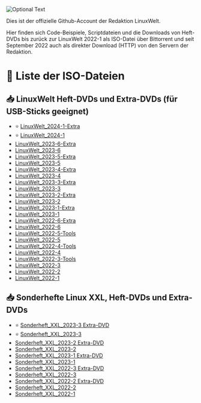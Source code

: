 ![Optional Text](../main/docs/images/LinuxWelt.svg)

Dies ist der offizielle Github-Account der Redaktion LinuxWelt.

Hier finden sich Code-Beispiele, Scriptdateien und die Downloads von Heft-DVDs bis zurück zur LinuxWelt 2022-1 als ISO-Datei über Bittorrent und seit September 2022 auch als direkter Download (HTTP) von den Servern der Redaktion.

# 💽 Liste der ISO-Dateien 

## 📥 LinuxWelt Heft-DVDs und Extra-DVDs (für USB-Sticks geeignet)
- ⭐ [LinuxWelt_2024-1-Extra](https://github.com/LinuxWelt/LinuxWelt/tree/main/torrents/LinuxWelt_2024-1-Extra)
- ⭐ [LinuxWelt_2024-1](https://github.com/LinuxWelt/LinuxWelt/tree/main/torrents/LinuxWelt_2024-1)
- [LinuxWelt_2023-6-Extra](https://github.com/LinuxWelt/LinuxWelt/tree/main/torrents/LinuxWelt_2023-6-Extra)
- [LinuxWelt_2023-6](https://github.com/LinuxWelt/LinuxWelt/tree/main/torrents/LinuxWelt_2023-6)
- [LinuxWelt_2023-5-Extra](https://github.com/LinuxWelt/LinuxWelt/tree/main/torrents/LinuxWelt_2023-5-Extra)
- [LinuxWelt_2023-5](https://github.com/LinuxWelt/LinuxWelt/tree/main/torrents/LinuxWelt_2023-5)
- [LinuxWelt_2023-4-Extra](https://github.com/LinuxWelt/LinuxWelt/tree/main/torrents/LinuxWelt_2023-4-Extra)
- [LinuxWelt_2023-4](https://github.com/LinuxWelt/LinuxWelt/tree/main/torrents/LinuxWelt_2023-4)
- [LinuxWelt_2023-3-Extra](https://github.com/LinuxWelt/LinuxWelt/tree/main/torrents/LinuxWelt_2023-3-Extras)
- [LinuxWelt_2023-3](https://github.com/LinuxWelt/LinuxWelt/tree/main/torrents/LinuxWelt_2023-3)
- [LinuxWelt_2023-2-Extra](https://github.com/LinuxWelt/LinuxWelt/tree/main/torrents/LinuxWelt_2023-2-Extras)
- [LinuxWelt_2023-2](https://github.com/LinuxWelt/LinuxWelt/tree/main/torrents/LinuxWelt_2023-2)
- [LinuxWelt_2023-1-Extra](https://github.com/LinuxWelt/LinuxWelt/tree/main/torrents/LinuxWelt_2023-1-Extras)
- [LinuxWelt_2023-1](https://github.com/LinuxWelt/LinuxWelt/tree/main/torrents/LinuxWelt_2023-1)
- [LinuxWelt_2022-6-Extra](https://github.com/LinuxWelt/LinuxWelt/tree/main/torrents/LinuxWelt_2022-6-Extras)
- [LinuxWelt_2022-6](https://github.com/LinuxWelt/LinuxWelt/tree/main/torrents/LinuxWelt_2022-6)
- [LinuxWelt_2022-5-Tools](https://github.com/LinuxWelt/LinuxWelt/tree/main/torrents/LinuxWelt_2022-5-Tools)
- [LinuxWelt_2022-5](https://github.com/LinuxWelt/LinuxWelt/tree/main/torrents/LinuxWelt_2022-5)
- [LinuxWelt_2022-4-Tools](https://github.com/LinuxWelt/LinuxWelt/tree/main/torrents/LinuxWelt_2022-4-Tools)
- [LinuxWelt_2022-4](https://github.com/LinuxWelt/LinuxWelt/tree/main/torrents/LinuxWelt_2022-4)
- [LinuxWelt_2022-3-Tools](https://github.com/LinuxWelt/LinuxWelt/tree/main/torrents/LinuxWelt_2022-3-Tools)
- [LinuxWelt_2022-3](https://github.com/LinuxWelt/LinuxWelt/tree/main/torrents/LinuxWelt_2022-3)
- [LinuxWelt_2022-2](https://github.com/LinuxWelt/LinuxWelt/tree/main/torrents/LinuxWelt_2022-2)
- [LinuxWelt_2022-1](https://github.com/LinuxWelt/LinuxWelt/tree/main/torrents/LinuxWelt_2022-1)

## 📥 Sonderhefte Linux XXL, Heft-DVDs und Extra-DVDs

- ⭐ [Sonderheft_XXL_2023-3 Extra-DVD](https://github.com/LinuxWelt/LinuxWelt/tree/main/torrents/LinuxWelt_XXL_2023-3-Extra)
- ⭐ [Sonderheft_XXL_2023-3](https://github.com/LinuxWelt/LinuxWelt/tree/main/torrents/LinuxWelt_XXL_2023-3)
- [Sonderheft_XXL_2023-2 Extra-DVD](https://github.com/LinuxWelt/LinuxWelt/tree/main/torrents/LinuxWelt_XXL_2023-2-Extra)
- [Sonderheft_XXL_2023-2](https://github.com/LinuxWelt/LinuxWelt/tree/main/torrents/LinuxWelt_XXL_2023-2)
- [Sonderheft_XXL_2023-1 Extra-DVD](https://github.com/LinuxWelt/LinuxWelt/tree/main/torrents/LinuxWelt_XXL_2023-1-Extra)
- [Sonderheft_XXL_2023-1](https://github.com/LinuxWelt/LinuxWelt/tree/main/torrents/LinuxWelt_XXL_2023-1)
- [Sonderheft_XXL_2022-3 Extra-DVD](https://github.com/LinuxWelt/LinuxWelt/tree/main/torrents/LinuxWelt_XXL_2022-3-Extra)
- [Sonderheft_XXL_2022-3](https://github.com/LinuxWelt/LinuxWelt/tree/main/torrents/LinuxWelt_XXL_2022-3)
- [Sonderheft_XXL_2022-2 Extra-DVD](https://github.com/LinuxWelt/LinuxWelt/tree/main/torrents/LinuxWelt_XXL_2022-2-Extra)
- [Sonderheft_XXL_2022-2](https://github.com/LinuxWelt/LinuxWelt/tree/main/torrents/LinuxWelt_XXL_2022-2)
- [Sonderheft_XXL_2022-1](https://github.com/LinuxWelt/LinuxWelt/tree/main/torrents/LinuxWelt_XXL_2022-1)



